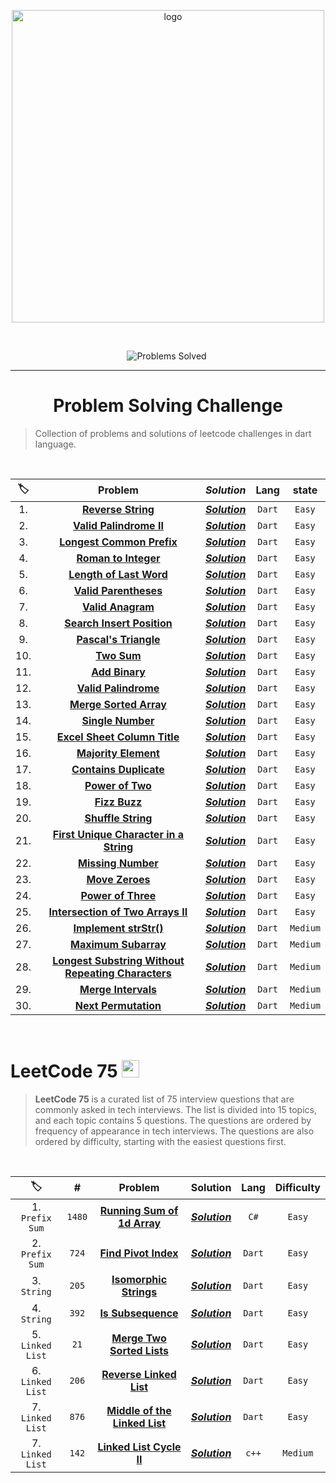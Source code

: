 <p align="center">
<a href="https://leetcode.com/MZzzNn/">
<img src="https://assets.leetcode.com/static_assets/public/webpack_bundles/images/logo-dark.e99485d9b.svg" width="500" alt="logo"></a>
</p>

[//]: # (<img src="https://badges.frapsoft.com/os/v2/open-source.svg?v=103" alt="Open Source Love">)

<br/>

<p align="center">
<img src="https://img.shields.io/badge/Problems%20Solved-30-sucess.svg" alt="Problems Solved">
<img src="https://img.shields.io/badge/Language-Dart-blue.svg" alt="">
</p>


---
<h1 align="center">Problem Solving Challenge</h1> 

> Collection of problems and solutions of leetcode challenges in dart language.

<br/>

| 🏷️ |                                                               Problem                                                               |                                               _**Solution**_                                               |  Lang  |  state   |
|:---:|:-----------------------------------------------------------------------------------------------------------------------------------:|:----------------------------------------------------------------------------------------------------------:|:------:|:--------:|
| 1.  |                                 [**Reverse String**](https://leetcode.com/problems/reverse-string/)                                 | [_**Solution**_](https://github.com/mazen-mo7amed/30-Day-Challenge/blob/main/lib/problems/problem_1.dart)  | `Dart` |  `Easy`  |
| 2.  |                            [**Valid Palindrome II**](https://leetcode.com/problems/valid-palindrome-ii/)                            | [_**Solution**_](https://github.com/mazen-mo7amed/30-Day-Challenge/blob/main/lib/problems/problem_2.dart)  | `Dart` |  `Easy`  |
| 3.  |                          [**Longest Common Prefix**](https://leetcode.com/problems/longest-common-prefix/)                          | [_**Solution**_](https://github.com/mazen-mo7amed/30-Day-Challenge/blob/main/lib/problems/problem_3.dart)  | `Dart` |  `Easy`  |
| 4.  |                               [**Roman to Integer**](https://leetcode.com/problems/roman-to-integer/)                               | [_**Solution**_](https://github.com/mazen-mo7amed/30-Day-Challenge/blob/main/lib/problems/problem_4.dart)  | `Dart` |  `Easy`  |
| 5.  |                            [**Length of Last Word**](https://leetcode.com/problems/length-of-last-word/)                            | [_**Solution**_](https://github.com/mazen-mo7amed/30-Day-Challenge/blob/main/lib/problems/problem_5.dart)  | `Dart` |  `Easy`  |                                                                                 |                                                                                         |        |
| 6.  |                              [**Valid Parentheses**](https://leetcode.com/problems/valid-parentheses/)                              | [_**Solution**_](https://github.com/mazen-mo7amed/30-Day-Challenge/blob/main/lib/problems/problem_6.dart)  | `Dart` |  `Easy`  |
| 7.  |                                  [**Valid Anagram**](https://leetcode.com/problems/valid-anagram/)                                  | [_**Solution**_](https://github.com/mazen-mo7amed/30-Day-Challenge/blob/main/lib/problems/problem_7.dart)  | `Dart` |  `Easy`  |
| 8.  |                         [**Search Insert Position**](https://leetcode.com/problems/search-insert-position/)                         | [_**Solution**_](https://github.com/mazen-mo7amed/30-Day-Challenge/blob/main/lib/problems/problem_8.dart)  | `Dart` |  `Easy`  |
| 9.  |                              [**Pascal's Triangle**](https://leetcode.com/problems/pascals-triangle/)                               | [_**Solution**_](https://github.com/mazen-mo7amed/30-Day-Challenge/blob/main/lib/problems/problem_9.dart)  | `Dart` |  `Easy`  |
| 10. |                                        [**Two Sum**](https://leetcode.com/problems/two-sum/)                                        | [_**Solution**_](https://github.com/mazen-mo7amed/30-Day-Challenge/blob/main/lib/problems/problem_10.dart) | `Dart` |  `Easy`  |
| 11. |                                     [**Add Binary**](https://leetcode.com/problems/add-binary/)                                     | [_**Solution**_](https://github.com/mazen-mo7amed/30-Day-Challenge/blob/main/lib/problems/problem_11.dart) | `Dart` |  `Easy`  |
| 12. |                               [**Valid Palindrome**](https://leetcode.com/problems/valid-palindrome/)                               | [_**Solution**_](https://github.com/mazen-mo7amed/30-Day-Challenge/blob/main/lib/problems/problem_12.dart) | `Dart` |  `Easy`  |
| 13. |                             [**Merge Sorted Array**](https://leetcode.com/problems/merge-sorted-array/)                             | [_**Solution**_](https://github.com/mazen-mo7amed/30-Day-Challenge/blob/main/lib/problems/problem_13.dart) | `Dart` |  `Easy`  |
| 14. |                                  [**Single Number**](https://leetcode.com/problems/single-number/)                                  | [_**Solution**_](https://github.com/mazen-mo7amed/30-Day-Challenge/blob/main/lib/problems/problem_14.dart) | `Dart` |  `Easy`  |
| 15. |                       [**Excel Sheet Column Title**](https://leetcode.com/problems/excel-sheet-column-title/)                       | [_**Solution**_](https://github.com/mazen-mo7amed/30-Day-Challenge/blob/main/lib/problems/problem_15.dart) | `Dart` |  `Easy`  |
| 16. |                               [**Majority Element**](https://leetcode.com/problems/majority-element/)                               | [_**Solution**_](https://github.com/mazen-mo7amed/30-Day-Challenge/blob/main/lib/problems/problem_16.dart) | `Dart` |  `Easy`  |
| 17. |                             [**Contains Duplicate**](https://leetcode.com/problems/contains-duplicate/)                             | [_**Solution**_](https://github.com/mazen-mo7amed/30-Day-Challenge/blob/main/lib/problems/problem_17.dart) | `Dart` |  `Easy`  |
| 18. |                                   [**Power of Two**](https://leetcode.com/problems/power-of-two/)                                   | [_**Solution**_](https://github.com/mazen-mo7amed/30-Day-Challenge/blob/main/lib/problems/problem_18.dart) | `Dart` |  `Easy`  |
| 19. |                                      [**Fizz Buzz**](https://leetcode.com/problems/fizz-buzz/)                                      | [_**Solution**_](https://github.com/mazen-mo7amed/30-Day-Challenge/blob/main/lib/problems/problem_19.dart) | `Dart` |  `Easy`  |
| 20. |                                 [**Shuffle String**](https://leetcode.com/problems/shuffle-string/)                                 | [_**Solution**_](https://github.com/mazen-mo7amed/30-Day-Challenge/blob/main/lib/problems/problem_20.dart) | `Dart` |  `Easy`  |
| 21. |             [**First Unique Character in a String**](https://leetcode.com/problems/first-unique-character-in-a-string/)             | [_**Solution**_](https://github.com/mazen-mo7amed/30-Day-Challenge/blob/main/lib/problems/problem_21.dart) | `Dart` |  `Easy`  |
| 22. |                                 [**Missing Number**](https://leetcode.com/problems/missing-number/)                                 | [_**Solution**_](https://github.com/mazen-mo7amed/30-Day-Challenge/blob/main/lib/problems/problem_22.dart) | `Dart` |  `Easy`  |
| 23. |                                    [**Move Zeroes**](https://leetcode.com/problems/move-zeroes/)                                    | [_**Solution**_](https://github.com/mazen-mo7amed/30-Day-Challenge/blob/main/lib/problems/problem_23.dart) | `Dart` |  `Easy`  |
| 24. |                                 [**Power of Three**](https://leetcode.com/problems/power-of-three/)                                 | [_**Solution**_](https://github.com/mazen-mo7amed/30-Day-Challenge/blob/main/lib/problems/problem_24.dart) | `Dart` |  `Easy`  |
| 25. |                  [**Intersection of Two Arrays II**](https://leetcode.com/problems/intersection-of-two-arrays-ii/)                  | [_**Solution**_](https://github.com/mazen-mo7amed/30-Day-Challenge/blob/main/lib/problems/problem_25.dart) | `Dart` |  `Easy`  |
| 26. |                              [**Implement strStr()**](https://leetcode.com/problems/implement-strstr/)                              | [_**Solution**_](https://github.com/mazen-mo7amed/30-Day-Challenge/blob/main/lib/problems/problem_26.dart) | `Dart` | `Medium` |
| 27. |                               [**Maximum Subarray**](https://leetcode.com/problems/maximum-subarray/)                               | [_**Solution**_](https://github.com/mazen-mo7amed/30-Day-Challenge/blob/main/lib/problems/problem_27.dart) | `Dart` | `Medium` |
| 28. | [**Longest Substring Without Repeating Characters**](https://leetcode.com/problems/longest-substring-without-repeating-characters/) | [_**Solution**_](https://github.com/mazen-mo7amed/30-Day-Challenge/blob/main/lib/problems/problem_28.dart) | `Dart` | `Medium` |
| 29. |                                [**Merge Intervals**](https://leetcode.com/problems/merge-intervals/)                                | [_**Solution**_](https://github.com/mazen-mo7amed/30-Day-Challenge/blob/main/lib/problems/problem_29.dart) | `Dart` | `Medium` |
| 30. |                               [**Next Permutation**](https://leetcode.com/problems/next-permutation/)                               | [_**Solution**_](https://github.com/mazen-mo7amed/30-Day-Challenge/blob/main/lib/problems/problem_30.dart) | `Dart` | `Medium` |

<br/>
<h1>LeetCode 75    <img src="https://assets.leetcode.com/study_plan/leetcode-75/cover.png" alt="study plan" height="28px" width="28px"></h1>

> **LeetCode 75** is a curated list of 75 interview questions that are commonly asked in tech interviews. The list is divided into 15 topics, and each topic contains 5 questions. The questions are ordered by frequency of appearance in tech interviews. The questions are also ordered by difficulty, starting with the easiest questions first.

<br/>

|       🏷️        |   #    |                                                         Problem                                                         |                                                 Solution                                                  |  Lang  | Difficulty |
|:----------------:|:------:|:-----------------------------------------------------------------------------------------------------------------------:|:---------------------------------------------------------------------------------------------------------:|:------:|:----------:|
| 1. `Prefix Sum`  | `1480` |   [**Running Sum of 1d Array**](https://leetcode.com/problems/running-sum-of-1d-array/?envType=study-plan&id=level-1)   | [_**Solution**_](https://github.com/mazen-mo7amed/30-Day-Challenge/blob/main/lib/leet_code_75/Day_1.dart) |  `C#`  |   `Easy`   |
| 2. `Prefix Sum`  | `724`  |          [**Find Pivot Index**](https://leetcode.com/problems/find-pivot-index/?envType=study-plan&id=level-1)          | [_**Solution**_](https://github.com/mazen-mo7amed/30-Day-Challenge/blob/main/lib/leet_code_75/Day_1.dart) | `Dart` |   `Easy`   |
|   3. `String`    | `205`  |        [**Isomorphic Strings**](https://leetcode.com/problems/isomorphic-strings/?envType=study-plan&id=level-1)        | [_**Solution**_](https://github.com/mazen-mo7amed/30-Day-Challenge/blob/main/lib/leet_code_75/Day_2.dart) | `Dart` |   `Easy`   |
|   4. `String`    | `392`  |            [**Is Subsequence**](https://leetcode.com/problems/is-subsequence/?envType=study-plan&id=level-1)            | [_**Solution**_](https://github.com/mazen-mo7amed/30-Day-Challenge/blob/main/lib/leet_code_75/Day_2.dart) | `Dart` |   `Easy`   |
| 5. `Linked List` |  `21`  |    [**Merge Two Sorted Lists**](https://leetcode.com/problems/merge-two-sorted-lists/?envType=study-plan&id=level-1)    | [_**Solution**_](https://github.com/mazen-mo7amed/30-Day-Challenge/blob/main/lib/leet_code_75/Day_3.dart) | `Dart` |   `Easy`   |
| 6. `Linked List` | `206`  |       [**Reverse Linked List**](https://leetcode.com/problems/reverse-linked-list/?envType=study-plan&id=level-1)       | [_**Solution**_](https://github.com/mazen-mo7amed/30-Day-Challenge/blob/main/lib/leet_code_75/Day_3.dart) | `Dart` |   `Easy`   |
| 7. `Linked List` | `876`  | [**Middle of the Linked List**](https://leetcode.com/problems/middle-of-the-linked-list/?envType=study-plan&id=level-1) | [_**Solution**_](https://github.com/mazen-mo7amed/30-Day-Challenge/blob/main/lib/leet_code_75/Day_4.dart) | `Dart` |   `Easy`   |
| 7. `Linked List` | `142`  |   [**Linked List Cycle II**](https://leetcode.com/problems/middle-of-the-linked-list/?envType=study-plan&id=level-1)    | [_**Solution**_](https://github.com/mazen-mo7amed/30-Day-Challenge/blob/main/lib/leet_code_75/Day_4.dart) | `c++`  |  `Medium`  |